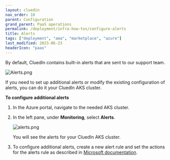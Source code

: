 ```yaml
---
layout: cluedin
nav_order: 10
parent: Configuration
grand_parent: PaaS operations
permalink: /deployment/infra-how-tos/configure-alerts
title: Alerts
tags: ["deployment", "ama", "marketplace", "azure"]
last_modified: 2023-06-23
headerIcon: "paas"
---
```


By default, CluedIn contains built-in alerts that are sent to our support team.

![Alerts.png](../../assets/images/ama/howtos/configure-alerts-1.png)

If you need to set up additional alerts or modify the existing configuration of alerts, you can do it your CluedIn AKS cluster.

**To configure additional alerts**

1. In the Azure portal, navigate to the needed AKS cluster.

1. In the left pane, under **Monitoring**, select **Alerts**.

    ![alerts.png](../../assets/images/ama/howtos/configure-alerts-2.png)

    You will see the alerts for your CluedIn AKS cluster.
    
1. To configure additional alerts, create a new alert rule and set the actions for the alerts rule as described in [Microsoft documentation](https://learn.microsoft.com/en-us/azure/azure-monitor/alerts/alerts-create-new-alert-rule?tabs=metric).